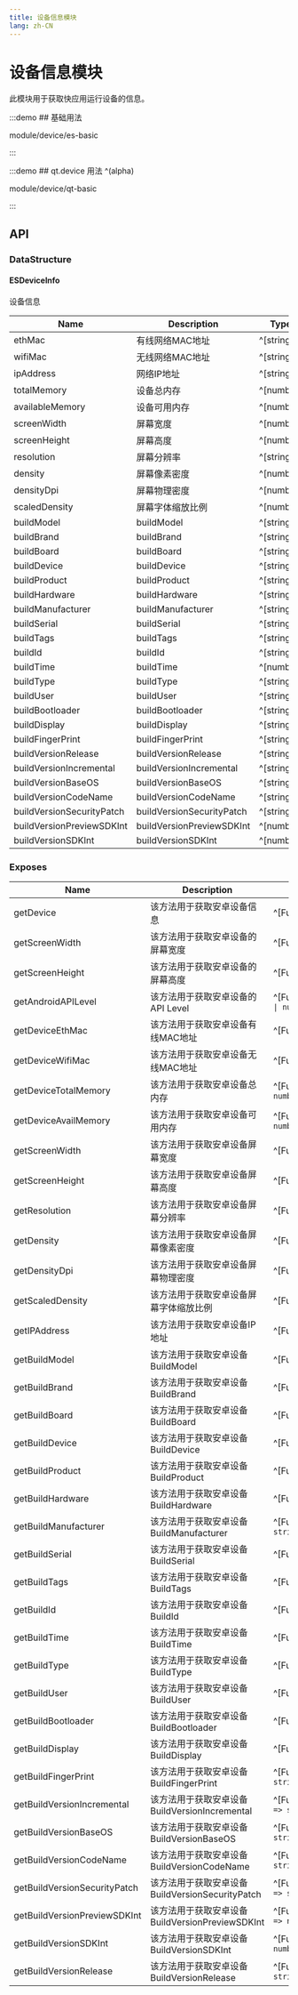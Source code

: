 ```yaml
---
title: 设备信息模块
lang: zh-CN
---
```


# 设备信息模块

此模块用于获取快应用运行设备的信息。

:::demo ## 基础用法

module/device/es-basic

:::

:::demo ## qt.device 用法 ^(alpha)

module/device/qt-basic

:::

## API

### DataStructure

#### ESDeviceInfo

设备信息

| Name                         | Description                           | Type                        |   Default   |
| --------------------------- | ------------------------------| ----------------------------|---------|
| ethMac                      | 有线网络MAC地址                 | ^[string]                     |   -    |
| wifiMac                     | 无线网络MAC地址                 | ^[string]                    |   -    |
| ipAddress                   | 网络IP地址                     | ^[string]                    |   -    |
| totalMemory                 | 设备总内存                     | ^[number]                    |   -    |
| availableMemory             | 设备可用内存                    | ^[number]                    |   -    |
| screenWidth                 | 屏幕宽度                       | ^[number]                    |   -    |
| screenHeight                | 屏幕高度                       | ^[number]                    |   -    |
| resolution                  | 屏幕分辨率                     | ^[string]                    |   -    |
| density                     | 屏幕像素密度                    | ^[number]                    |   -    |
| densityDpi                  | 屏幕物理密度                    | ^[number]                    |   -    |
| scaledDensity               | 屏幕字体缩放比例                 | ^[number]                    |   -    |
| buildModel                  | buildModel                    | ^[string]                    |   -    |
| buildBrand                  | buildBrand                    | ^[string]                    |   -    |
| buildBoard                  | buildBoard                    | ^[string]                    |   -    |
| buildDevice                 | buildDevice                   | ^[string]                    |   -    |
| buildProduct                | buildProduct                  | ^[string]                    |   -    |
| buildHardware               | buildHardware                 | ^[string]                    |   -    |
| buildManufacturer           | buildManufacturer             | ^[string]                    |   -    |
| buildSerial                 | buildSerial                   | ^[string]                    |   -    |
| buildTags                   | buildTags                     | ^[string]                    |   -    |
| buildId                     | buildId                       | ^[string]                    |   -    |
| buildTime                   | buildTime                     | ^[number]                    |   -    |
| buildType                   | buildType                     | ^[string]                    |   -    |
| buildUser                   | buildUser                     | ^[string]                    |   -    |
| buildBootloader             | buildBootloader               | ^[string]                    |   -    |
| buildDisplay                | buildDisplay                  | ^[string]                    |   -    |
| buildFingerPrint            | buildFingerPrint              | ^[string]                    |   -    |
| buildVersionRelease         | buildVersionRelease           | ^[string]                    |   -    |
| buildVersionIncremental     | buildVersionIncremental       | ^[string]                    |   -    |
| buildVersionBaseOS          | buildVersionBaseOS            | ^[string]                    |   -    |
| buildVersionCodeName        | buildVersionCodeName          | ^[string]                    |   -    |
| buildVersionSecurityPatch   | buildVersionSecurityPatch     | ^[string]                   |   -    |
| buildVersionPreviewSDKInt   | buildVersionPreviewSDKInt     | ^[number]                    |   -    |
| buildVersionSDKInt          | buildVersionSDKInt            | ^[number]                    |   -    |

### Exposes

| Name                             | Description                 | Type                                           |
| -------------------------------- | --------------------------- | -----------------------------------------------|
| getDevice             | 该方法用于获取安卓设备信息          | ^[Function]`getDevice() => ESDeviceInfo`   |
| getScreenWidth        | 该方法用于获取安卓设备的屏幕宽度     | ^[Function]`getScreenWidth() => number`   |
| getScreenHeight        | 该方法用于获取安卓设备的屏幕高度     | ^[Function]`getScreenHeight() => number`   |
| getAndroidAPILevel        | 该方法用于获取安卓设备的API Level     | ^[Function]`getAndroidAPILevel() => string \| null`   |
| getDeviceEthMac        | 该方法用于获取安卓设备有线MAC地址     | ^[Function]`getDeviceEthMac() => string`   |
| getDeviceWifiMac        | 该方法用于获取安卓设备无线MAC地址     | ^[Function]`getDeviceWifiMac() => string`   |
| getDeviceTotalMemory        | 该方法用于获取安卓设备总内存     | ^[Function]`getDeviceTotalMemory() => number`   |
| getDeviceAvailMemory        | 该方法用于获取安卓设备可用内存     | ^[Function]`getDeviceAvailMemory() => number`   |
| getScreenWidth        | 该方法用于获取安卓设备屏幕宽度     | ^[Function]`getScreenWidth() => number`   |
| getScreenHeight        | 该方法用于获取安卓设备屏幕高度     | ^[Function]`getScreenHeight() => number`   |
| getResolution        | 该方法用于获取安卓设备屏幕分辨率     | ^[Function]`getResolution() => string`   |
| getDensity        | 该方法用于获取安卓设备屏幕像素密度     | ^[Function]`getDensity() => number`   |
| getDensityDpi        | 该方法用于获取安卓设备屏幕物理密度     | ^[Function]`getDensityDpi() => number`   |
| getScaledDensity        | 该方法用于获取安卓设备屏幕字体缩放比例     | ^[Function]`getScaledDensity() => number`   |
| getIPAddress        | 该方法用于获取安卓设备IP地址     | ^[Function]`getIPAddress() => string`   |
| getBuildModel        | 该方法用于获取安卓设备BuildModel     | ^[Function]`getBuildModel() => string`   |
| getBuildBrand        | 该方法用于获取安卓设备BuildBrand     | ^[Function]`getBuildBrand() => string`   |
| getBuildBoard        | 该方法用于获取安卓设备BuildBoard     | ^[Function]`getBuildBoard() => string`   |
| getBuildDevice        | 该方法用于获取安卓设备BuildDevice     | ^[Function]`getBuildDevice() => string`   |
| getBuildProduct        | 该方法用于获取安卓设备BuildProduct     | ^[Function]`getBuildProduct() => string`   |
| getBuildHardware        | 该方法用于获取安卓设备BuildHardware     | ^[Function]`getBuildHardware() => string`   |
| getBuildManufacturer        | 该方法用于获取安卓设备BuildManufacturer     | ^[Function]`getBuildManufacturer() => string`   |
| getBuildSerial        | 该方法用于获取安卓设备BuildSerial     | ^[Function]`getBuildSerial() => string`   |
| getBuildTags        | 该方法用于获取安卓设备BuildTags     | ^[Function]`getBuildTags() => string`   |
| getBuildId        | 该方法用于获取安卓设备BuildId     | ^[Function]`getBuildId() => string`   |
| getBuildTime        | 该方法用于获取安卓设备BuildTime     | ^[Function]`getBuildTime() => number`   |
| getBuildType        | 该方法用于获取安卓设备BuildType     | ^[Function]`getBuildType() => string`   |
| getBuildUser        | 该方法用于获取安卓设备BuildUser     | ^[Function]`getBuildUser() => string`   |
| getBuildBootloader        | 该方法用于获取安卓设备BuildBootloader     | ^[Function]`getBuildBootloader() => string`   |
| getBuildDisplay        | 该方法用于获取安卓设备BuildDisplay     | ^[Function]`getBuildDisplay() => string`   |
| getBuildFingerPrint        | 该方法用于获取安卓设备BuildFingerPrint     | ^[Function]`getBuildFingerPrint() => string`   |
| getBuildVersionIncremental        | 该方法用于获取安卓设备BuildVersionIncremental     | ^[Function]`getBuildVersionIncremental() => string`   |
| getBuildVersionBaseOS        | 该方法用于获取安卓设备BuildVersionBaseOS     | ^[Function]`getBuildVersionBaseOS() => string`   |
| getBuildVersionCodeName        | 该方法用于获取安卓设备BuildVersionCodeName     | ^[Function]`getBuildVersionCodeName() => string`   |
| getBuildVersionSecurityPatch        | 该方法用于获取安卓设备BuildVersionSecurityPatch     | ^[Function]`getBuildVersionSecurityPatch() => string`   |
| getBuildVersionPreviewSDKInt        | 该方法用于获取安卓设备BuildVersionPreviewSDKInt     | ^[Function]`getBuildVersionPreviewSDKInt() => number`   |
| getBuildVersionSDKInt        | 该方法用于获取安卓设备BuildVersionSDKInt     | ^[Function]`getBuildVersionSDKInt() => number`   |
| getBuildVersionRelease        | 该方法用于获取安卓设备BuildVersionRelease     | ^[Function]`getBuildVersionRelease() => string`   |
